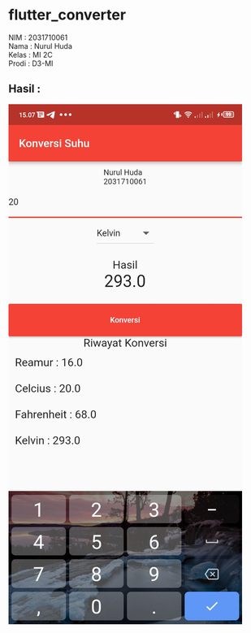 # flutter_converter

NIM : 2031710061<br>
Nama : Nurul Huda<br>
Kelas : MI 2C<br>
Prodi : D3-MI<br>

## Hasil :

![Screenshot Dashboard Oracle](hasil.jpeg)
